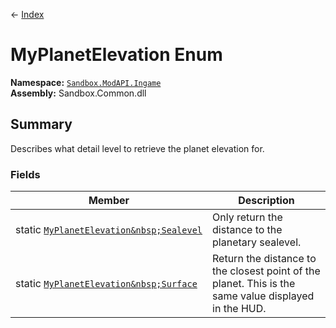 ← [Index](index)
# MyPlanetElevation Enum
**Namespace:** [`Sandbox.ModAPI.Ingame`](Sandbox.ModAPI.Ingame)  
**Assembly:** Sandbox.Common.dll  
## Summary
Describes what detail level to retrieve the planet elevation for.
### Fields
|Member|Description|
|---|---|
|static&nbsp;[`MyPlanetElevation&nbsp;Sealevel`](Sandbox.ModAPI.Ingame.Sealevel)|Only return the distance to the planetary sealevel.|
|static&nbsp;[`MyPlanetElevation&nbsp;Surface`](Sandbox.ModAPI.Ingame.Surface)|Return the distance to the closest point of the planet. This is the same value displayed in the HUD.|
